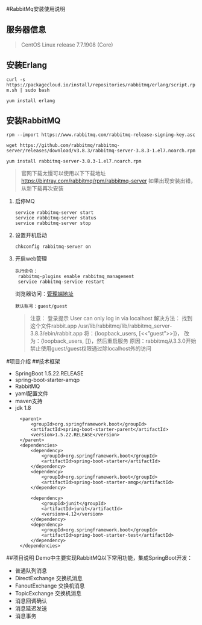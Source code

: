 #RabbitMq安装使用说明
## 服务器信息
>CentOS Linux release 7.7.1908 (Core)

## 安装Erlang
`curl -s https://packagecloud.io/install/repositories/rabbitmq/erlang/script.rpm.sh | sudo bash`

`yum install erlang `

## 安装RabbitMQ
`rpm --import https://www.rabbitmq.com/rabbitmq-release-signing-key.asc`

`wget https://github.com/rabbitmq/rabbitmq-server/releases/download/v3.8.3/rabbitmq-server-3.8.3-1.el7.noarch.rpm`

` yum install rabbitmq-server-3.8.3-1.el7.noarch.rpm `

> 官网下载太慢可以使用以下下载地址
  https://bintray.com/rabbitmq/rpm/rabbitmq-server
  如果出现安装出错，从新下载再次安装
  
1. 启停MQ

    ```
    service rabbitmq-server start
    service rabbitmq-server status
    service rabbitmq-server stop
    ```

2. 设置开机启动

    `chkconfig rabbitmq-server on`

3. 开启web管理
    ```
    执行命令：
     rabbitmq-plugins enable rabbitmq_management
     service rabbitmq-service restart
    ```
    浏览器访问：[管理端地址](http://127.0.0.1:15672) 
    ```
    默认账号：guest/guest 
    ```
    > 注意：
    登录提示 User can only log in via localhost 解决方法：
    找到这个文件rabbit.app
    /usr/lib/rabbitmq/lib/rabbitmq_server-3.8.3/ebin/rabbit.app
    将：{loopback_users, [<<”guest”>>]}，
    改为：{loopback_users, []}，然后重启服务
    原因：rabbitmq从3.3.0开始禁止使用guest/guest权限通过除localhost外的访问
    
 
 #项目介绍
 ##技术框架
 + SpringBoot 1.5.22.RELEASE
 + spring-boot-starter-amqp
 + RabbitMQ
 + yaml配置文件
 + maven支持
 + jdk 1.8
 
 ```  
      <parent>
          <groupId>org.springframework.boot</groupId>
          <artifactId>spring-boot-starter-parent</artifactId>
          <version>1.5.22.RELEASE</version>
      </parent>
      <dependencies>
          <dependency>
              <groupId>org.springframework.boot</groupId>
              <artifactId>spring-boot-starter</artifactId>
          </dependency>
          <dependency>
              <groupId>org.springframework.boot</groupId>
              <artifactId>spring-boot-starter-amqp</artifactId>
          </dependency>
  
          <dependency>
              <groupId>junit</groupId>
              <artifactId>junit</artifactId>
              <version>4.12</version>
          </dependency>
          <dependency>
              <groupId>org.springframework.boot</groupId>
              <artifactId>spring-boot-starter-test</artifactId>
          </dependency>
      </dependencies>
 ``` 

##项目说明
Demo中主要实现RabbitMQ以下常用功能，集成SpringBoot开发：
+ 普通队列消息
+ DirectExchange 交换机消息
+ FanoutExchange 交换机消息
+ TopicExchange 交换机消息
+ 消息回调确认
+ 消息延迟发送
+ 消息事务

